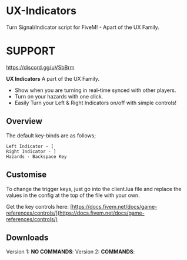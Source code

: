 # UX-Indicators
Turn Signal/Indicator script for FiveM! - Apart of the UX Family.

# SUPPORT
https://discord.gg/uVSbBrm

**UX Indicators**
A part of the UX Family.

* Show when you are turning in real-time synced with other players.
* Turn on your hazards with one click.
* Easily Turn your Left & Right Indicators on/off with simple controls!

## Overview
The default key-binds are as follows; 
```
Left Indicator - [
Right Indicator - ]
Hazards - Backspace Key
```

## Customise
To change the trigger keys, just go into the client.lua file and replace the values in the config at the top of the file with your own.

Get the key controls here: [https://docs.fivem.net/docs/game-references/controls/](https://docs.fivem.net/docs/game-references/controls/)

## Downloads
Version 1: **NO COMMANDS**: 
Version 2: **COMMANDS**:

 
